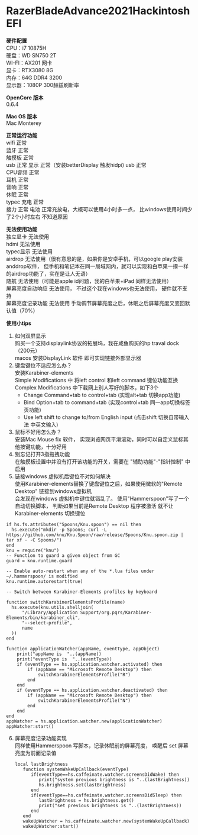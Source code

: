 # RazerBladeAdvance2021HackintoshEFI
**硬件配置**  
CPU：i7 10875H  
硬盘：WD SN750 2T  
WI-FI：AX201 网卡  
显卡：RTX3080 8G  
内存：64G DDR4 3200  
显示器：1080P 300赫兹刷新率  

**OpenCore 版本**  
0.6.4  

**Mac OS 版本**  
Mac Monterey

**正常运行功能**  
wifi   正常  
蓝牙    正常  
触摸板  正常  
usb    正常
显示    正常（安装betterDisplay 触发hidpi)
usb    正常    
CPU睿频 正常    
耳机    正常    
音响    正常    
休眠    正常      
typec 充电 正常    
接力    正常 
电池    正常充放电，大概可以使用4小时多一点， 比windows使用时间少了2个小时左右
不知道原因

**无法使用功能**  
独立显卡      无法使用    
hdmi        无法使用    
typec显示    无法使用    
airdrop     无法使用（很有意思的是，如果你是安卓手机，可以google play安装anddrop软件， 但手机和笔记本在同一局域网内，就可以实现和白苹果一摸一样的airdrop功能了，实在是让人无语）      
随航         无法使用（可能是apple id问题，我的白苹果+iPad 同样无法使用）   
屏幕亮度自动响应  无法使用， 不过这个我在windows也无法使用， 硬件就不支持    
屏幕亮度记录功能  无法使用   手动调节屏幕亮度之后，休眠之后屏幕亮度又变回默认值（70%）  

**使用小tips** 
1. 如何双屏显示  
购买一个支持displaylink协议的拓展坞，我在咸鱼购买的hp traval dock（200元）  
macos 安装DisplayLink 软件 即可实现链接外部显示器
2. 键盘键位不适应怎么办？   
安装Karabiner-elements  
Simple Modifications 中 将left control 和left command 键位功能互换  
Complex Modifications 中下载网上别人写好的脚本，如下3个  
   - Change Command+tab to control+tab (实现alt+tab 切换app功能)  
   - Bind Option+tab to command+tab (实现control+tab 同一app切换标签页功能)  
   - Use left shift to change to/from English input (点击shift 切换自带输入法 中英文输入)  
3. 鼠标不好用怎么办？  
安装Mac Mouse fix 软件， 实现浏览网页平滑滚动，同时可以自定义鼠标其他按键功能，十分好用  
4. 别忘记打开3指拖拽功能    
在触摸板设置中并没有打开该功能的开关，需要在 "辅助功能"-"指针控制" 中启用  
5. 链接windows 虚拟机后键位不对如何解决  
使用Karabiner-elements替换了键盘键位之后，如果使用微软的"Remote Desktop" 链接到windows虚拟机  
会发现在windows 虚拟机中键位就错乱了。 使用"Hammerspoon"写了一个自动切换脚本， 判断如果当前是Remote Desktop 程序被激活 就不让 Karabiner-elements 切换键位  
```
if hs.fs.attributes("Spoons/Knu.spoon") == nil then
  hs.execute("mkdir -p Spoons; curl -L https://github.com/knu/Knu.Spoon/raw/release/Spoons/Knu.spoon.zip | tar xf - -C Spoons/")
end
knu = require("knu")
-- Function to guard a given object from GC
guard = knu.runtime.guard

-- Enable auto-restart when any of the *.lua files under ~/.hammerspoon/ is modified
knu.runtime.autorestart(true)

-- Switch between Karabiner-Elements profiles by keyboard

function switchKarabinerElementsProfile(name)
  hs.execute(knu.utils.shelljoin(
      "/Library/Application Support/org.pqrs/Karabiner-Elements/bin/karabiner_cli",
      "--select-profile",
      name
  ))
end

function applicationWatcher(appName, eventType, appObject)
    print("appName is  "..(appName))
    print("eventType is  "..(eventType))
    if (eventType == hs.application.watcher.activated) then
        if (appName == "Microsoft Remote Desktop") then
            switchKarabinerElementsProfile("R")
        end
    end
    if (eventType == hs.application.watcher.deactivated) then
        if (appName == "Microsoft Remote Desktop") then
            switchKarabinerElementsProfile("N")
        end
    end
end
appWatcher = hs.application.watcher.new(applicationWatcher)
appWatcher:start()
```
6. 屏幕亮度记录功能实现  
同样使用Hammerspoon 写脚本，记录休眠前的屏幕亮度， 唤醒后 set 屏幕亮度为前面记录值  
   ```
   local lastBrightness  
      function systemWakeUpCallback(eventType)  
         if(eventType==hs.caffeinate.watcher.screensDidWake) then  
            print("system previous brightness is "..(lastBrightness))  
            hs.brightness.set(lastBrightness)  
         end
         if(eventType==hs.caffeinate.watcher.screensDidSleep) then  
            lastBrightness = hs.brightness.get()  
            print("set previous brightness is "..(lastBrightness))  
         end  
      end  
      wakeUpWatcher = hs.caffeinate.watcher.new(systemWakeUpCallback)  
      wakeUpWatcher:start()  
   ```   





[链接]: baidu.com

















